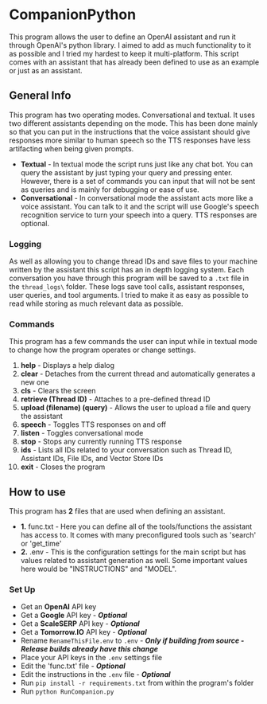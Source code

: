 # CompanionPython
This program allows the user to define an OpenAI assistant and run it through OpenAI's python library.
I aimed to add as much functionality to it as possible and I tried my hardest to keep it multi-platform. This script comes with an assistant that has already been defined to use as an example or just as an assistant.

## **General Info**
This program has two operating modes. Conversational and textual. It uses two different assistants depending on the mode. This has been done mainly so that you can put in the instructions that the voice assistant should give responses more similar to human speech so the TTS responses have less artifacting when being given prompts.
- **Textual** - In textual mode the script runs just like any chat bot. You can query the assistant by just typing your query and pressing enter. However, there is a set of commands you can input that will not be sent as queries and is mainly for debugging or ease of use.
- **Conversational** - In conversational mode the assistant acts more like a voice assistant. You can talk to it and the script will use Google's speech recognition service to turn your speech into a query. TTS responses are optional.

### Logging
As well as allowing you to change thread IDs and save files to your machine written by the assistant this script has an in depth logging system. Each conversation you have through this program will be saved to a `.txt` file in the `thread_logs\` folder. These logs save tool calls, assistant responses, user queries, and tool arguments. I tried to make it as easy as possible to read while storing as much relevant data as possible. 

### Commands
This program has a few commands the user can input while in textual mode to change how the program operates or change settings.
1. **help** - Displays a help dialog
2. **clear** - Detaches from the current thread and automatically generates a new one
3. **cls** - Clears the screen
4. **retrieve (Thread ID)** - Attaches to a pre-defined thread ID
5. **upload (filename) (query)** - Allows the user to upload a file and query the assistant
6. **speech** - Toggles TTS responses on and off
7. **listen** - Toggles conversational mode
8. **stop** - Stops any currently running TTS response
9. **ids** - Lists all IDs related to your conversation such as Thread ID, Assistant IDs, File IDs, and Vector Store IDs
10. **exit** - Closes the program
## **How to use**
This program has **2** files that are used when defining an assistant. 
- **1.** func.txt - Here you can define all of the tools/functions the assistant has access to. It comes with many preconfigured tools such as 'search' or 'get_time'
- **2.** .env - This is the configuration settings for the main script but has values related to assistant generation as well. Some important values here would be "INSTRUCTIONS" and "MODEL".

### **Set Up**
- Get an **OpenAI** API key
- Get a **Google** API key - ***Optional***
- Get a **ScaleSERP** API key - ***Optional***
- Get a **Tomorrow.IO** API key - ***Optional***
- Rename `RenameThisFile.env` to `.env` - ***Only if building from source - Release builds already have this change***
- Place your API keys in the `.env` settings file
- Edit the 'func.txt' file - ***Optional***
- Edit the instructions in the `.env` file - ***Optional***
- Run `pip install -r requirements.txt` from within the program's folder
- Run `python RunCompanion.py`
